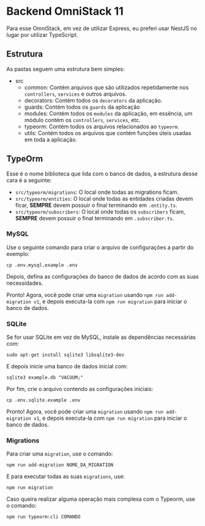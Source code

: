 # Backend OmniStack 11

Para esse OmniStack, em vez de utilizar Express, eu preferi usar NestJS no lugar por utilizar TypeScript.

## Estrutura

As pastas seguem uma estrutura bem simples:
- src
    - common: Contém arquivos que são utilizados repetidamente nos `controllers`, `services` e outros arquivos.
    - decorators: Contém todos os `decorators` da aplicação.
    - guards: Contém todos os `guards` da aplicação
    - modules: Contém todos os `modules` da aplicação, em essência, um módulo contém os `controllers`, `services`, etc.
    - typeorm: Contém todos os arquivos relacionados ao `typeorm`.
    - utils: Contém todos os arquivos que contém funções úteis usadas em toda a aplicação.

## TypeOrm

Esse é o nome biblioteca que lida com o banco de dados, a estrutura desse cara é a seguinte:

- `src/typeorm/migrations`: O local onde todas as migrations ficam.
- `src/typeorm/entities`: O local onde todas as entidades criadas devem ficar, **SEMPRE** devem possuir o final terminando em `.entity.ts`.
- `src/typeorm/subscribers`: O local onde todas os `subscribers` ficam, **SEMPRE** devem possuir o final terminando em `.subscriber.ts`.

### MySQL

Use o seguinte comando para criar o arquivo de configurações a partir do exemplo:
```shell
cp .env.mysql.example .env
```

Depois, defina as configurações do banco de dados de acordo com as suas necessidades.

Pronto! Agora, você pode criar uma `migration` usando `npm run add-migration v1`, e depois executa-la com `npm run migration` para iniciar o banco de dados. 

### SQLite

Se for usar SQLite em vez de MySQL, instale as dependências necessárias com:
```shell
sudo apt-get install sqlite3 libsqlite3-dev
```

E depois inicie uma banco de dados inicial com:
```shell
sqlite3 example.db "VACUUM;"
```

Por fim, crie o arquivo contendo as configurações iniciais:
```shell
cp .env.sqlite.example .env
```

Pronto! Agora, você pode criar uma `migration` usando `npm run add-migration v1`, e depois executa-la com `npm run migration` para iniciar o banco de dados. 

### Migrations

Para criar uma `migration`, use o comando:
```shell
npm run add-migration NOME_DA_MIGRATION
```

E para executar todas as suas `migrations`, use:
```shell
npm run migration
```

Caso queira realizar alguma operação mais complexa com o Typeorm, use o comando:
```shell
npm run typeorm:cli COMANDO
```
